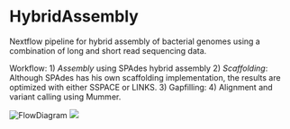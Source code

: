 HybridAssembly
===============

Nextflow pipeline for hybrid assembly of bacterial genomes using a combination of long and short read sequencing data.

Workflow:
    1) *Assembly* using SPAdes hybrid assembly
    2) *Scaffolding*: Although SPAdes has his own scaffolding implementation, the results are optimized with either SSPACE or LINKS.
    3) Gapfilling: 
    4) Alignment and variant calling using Mummer.


![FlowDiagram](.FlowSchema.svg)
<img src="./controllers_brief.svg">
